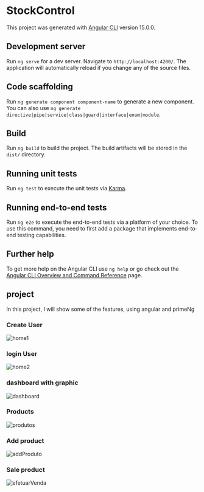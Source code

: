# StockControl

This project was generated with [Angular CLI](https://github.com/angular/angular-cli) version 15.0.0.

## Development server

Run `ng serve` for a dev server. Navigate to `http://localhost:4200/`. The application will automatically reload if you change any of the source files.

## Code scaffolding

Run `ng generate component component-name` to generate a new component. You can also use `ng generate directive|pipe|service|class|guard|interface|enum|module`.

## Build

Run `ng build` to build the project. The build artifacts will be stored in the `dist/` directory.

## Running unit tests

Run `ng test` to execute the unit tests via [Karma](https://karma-runner.github.io).

## Running end-to-end tests

Run `ng e2e` to execute the end-to-end tests via a platform of your choice. To use this command, you need to first add a package that implements end-to-end testing capabilities.

## Further help

To get more help on the Angular CLI use `ng help` or go check out the [Angular CLI Overview and Command Reference](https://angular.io/cli) page.

## project

In this project, I will show some of the features, using angular and primeNg

### Create User
![home1](https://github.com/Alexandrodasilva/stockControl/assets/48771915/8933d5d3-8341-45eb-a291-273dbe6e2211)

### login User 
![home2](https://github.com/Alexandrodasilva/stockControl/assets/48771915/123dad58-0518-4f15-801a-c165fd2943d3)

### dashboard with graphic
![dashboard](https://github.com/Alexandrodasilva/stockControl/assets/48771915/8867683f-a613-4b67-8306-b0987a20fb01)

### Products
![produtos](https://github.com/Alexandrodasilva/stockControl/assets/48771915/bbf55fce-5bd5-4ac6-b670-5b99c03ada8f)

### Add product
![addProduto](https://github.com/Alexandrodasilva/stockControl/assets/48771915/eec7d0ed-7f09-40f4-9228-4273ae7c4eb9)

### Sale product
![efetuarVenda](https://github.com/Alexandrodasilva/stockControl/assets/48771915/91bf2905-9f5b-44d1-a211-4ed823163985)


